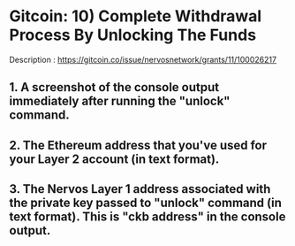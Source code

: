 # Gitcoin: 10) Complete Withdrawal Process By Unlocking The Funds

Description : https://gitcoin.co/issue/nervosnetwork/grants/11/100026217

## 1. A screenshot of the console output immediately after running the "unlock" command.

## 2. The Ethereum address that you've used for your Layer 2 account (in text format).

## 3. The Nervos Layer 1 address associated with the private key passed to "unlock" command (in text format). This is "ckb address" in the console output.
